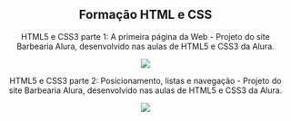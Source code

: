<p align="center"> 
        <h2 align="center">Formação HTML e CSS</h2> 
        <p align="center">HTML5 e CSS3 parte 1: A primeira página da Web - Projeto do site Barbearia Alura, desenvolvido nas aulas de HTML5 e CSS3 da Alura. </p>

   <p align="center"> 
   <img src="https://i.ibb.co/BqPKgyL/certificado-intro-html-css.png">
        
   <p> </p>
   
   <p align="center">HTML5 e CSS3 parte 2: Posicionamento, listas e navegação - Projeto do site Barbearia Alura, desenvolvido nas aulas de HTML5 e CSS3 da Alura. </p>

   <p align="center"> 
   <img src="https://i.ibb.co/qm4Wpvw/certificado-intro-html-css-2.png">
